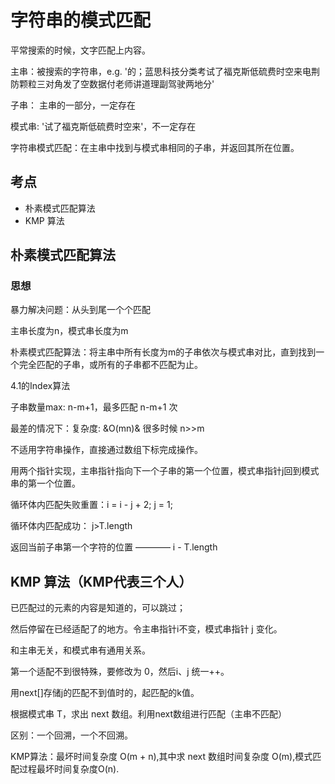 # 字符串的模式匹配

平常搜索的时候，文字匹配上内容。

主串：被搜索的字符串，e.g. '的；蓝思科技分类考试了福克斯低硫费时空来电荆防颗粒三对角发了空数据付老师讲道理副驾驶两地分'

子串： 主串的一部分，一定存在

模式串: '试了福克斯低硫费时空来'，不一定存在

字符串模式匹配：在主串中找到与模式串相同的子串，并返回其所在位置。

## 考点
- 朴素模式匹配算法
- KMP 算法

## 朴素模式匹配算法

### 思想

暴力解决问题：从头到尾一个个匹配

主串长度为n，模式串长度为m

朴素模式匹配算法：将主串中所有长度为m的子串依次与模式串对比，直到找到一个完全匹配的子串，或所有的子串都不匹配为止。

4.1的Index算法

子串数量max: n-m+1，最多匹配 n-m+1 次

最差的情况下：复杂度: &O(mn)& 很多时候 n>>m

不适用字符串操作，直接通过数组下标完成操作。

用两个指针实现，主串指针指向下一个子串的第一个位置，模式串指针j回到模式串的第一个位置。

循环体内匹配失败重置：i = i - j + 2; j = 1;

循环体内匹配成功： j>T.length

返回当前子串第一个字符的位置 ———— i - T.length

## KMP 算法（KMP代表三个人）

已匹配过的元素的内容是知道的，可以跳过；

然后停留在已经适配了的地方。令主串指针i不变，模式串指针 j 变化。

和主串无关，和模式串有通用关系。

第一个适配不到很特殊，要修改为 0，然后i、j 统一++。

用next[]存储j的匹配不到值时的，起匹配的k值。

根据模式串 T，求出 next 数组。利用next数组进行匹配（主串不匹配）

区别：一个回溯，一个不回溯。

KMP算法：最坏时间复杂度 O(m + n),其中求 next 数组时间复杂度 O(m),模式匹配过程最坏时间复杂度O(n).